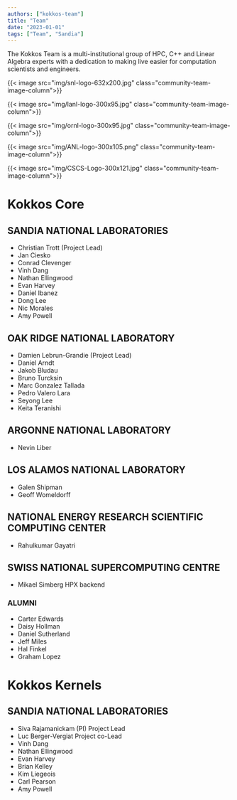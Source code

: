 ```yaml
---
authors: ["kokkos-team"]
title: "Team"
date: "2023-01-01"
tags: ["Team", "Sandia"]
---
```


The Kokkos Team is a multi-institutional group of HPC, C++ and Linear Algebra experts with a dedication to making live easier for computation scientists and engineers.

{{< image src="img/snl-logo-632x200.jpg" class="community-team-image-column">}}

{{< image src="img/lanl-logo-300x95.jpg" class="community-team-image-column">}}

{{< image src="img/ornl-logo-300x95.jpg" class="community-team-image-column">}}

{{< image src="img/ANL-logo-300x105.png" class="community-team-image-column">}}

{{< image src="img/CSCS-Logo-300x121.jpg" class="community-team-image-column">}}

# Kokkos Core

## SANDIA NATIONAL LABORATORIES

- Christian Trott (Project Lead)
- Jan Ciesko
- Conrad Clevenger
- Vinh Dang
- Nathan Ellingwood
- Evan Harvey
- Daniel Ibanez
- Dong Lee
- Nic Morales
- Amy Powell

## OAK RIDGE NATIONAL LABORATORY
- Damien Lebrun-Grandie (Project Lead)
- Daniel Arndt
- Jakob Bludau
- Bruno Turcksin
- Marc Gonzalez Tallada
- Pedro Valero Lara
- Seyong Lee
- Keita Teranishi

## ARGONNE NATIONAL LABORATORY

- Nevin Liber

## LOS ALAMOS NATIONAL LABORATORY

- Galen Shipman
- Geoff Womeldorff

## NATIONAL ENERGY RESEARCH SCIENTIFIC COMPUTING CENTER

- Rahulkumar Gayatri

## SWISS NATIONAL SUPERCOMPUTING CENTRE

- Mikael Simberg HPX backend

### ALUMNI

- Carter Edwards
- Daisy Hollman
- Daniel Sutherland
- Jeff Miles
- Hal Finkel
- Graham Lopez

# Kokkos Kernels

## SANDIA NATIONAL LABORATORIES

- Siva Rajamanickam (PI) Project Lead
- Luc Berger-Vergiat Project co-Lead
- Vinh Dang
- Nathan Ellingwood
- Evan Harvey
- Brian Kelley
- Kim Liegeois
- Carl Pearson
- Amy Powell


<style>

    /* Align horizontally /community/team's image */
    .community-team-image-column {
        float: left;
        width: 20%; /* 100% / 5 figures = 20% */
    }

</style>